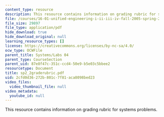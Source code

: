 ```yaml
---
content_type: resource
description: This resource contains information on grading rubric for systems problems.
file: /courses/16-01-unified-engineering-i-ii-iii-iv-fall-2005-spring-2006/2cfd0d36272b801c7f81aca8098bed23_sp2_2graderubric.pdf
file_size: 29897
file_type: application/pdf
hide_download: true
hide_download_original: null
learning_resource_types: []
license: https://creativecommons.org/licenses/by-nc-sa/4.0/
ocw_type: OCWFile
parent_title: Systems/Labs 04
parent_type: CourseSection
parent_uid: 87e8f47c-351c-ccd4-50e9-b5e03c5bbee2
resourcetype: Document
title: sp2_2graderubric.pdf
uid: 2cfd0d36-272b-801c-7f81-aca8098bed23
video_files:
  video_thumbnail_file: null
video_metadata:
  youtube_id: null
---
```

This resource contains information on grading rubric for systems problems.